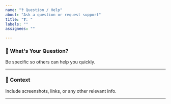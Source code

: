 ```yaml
---
name: "❓ Question / Help"
about: "Ask a question or request support"
title: "❓: "
labels: ""
assignees: ""

---
```


### 🧠 What's Your Question?  
Be specific so others can help you quickly.

---

### 📘 Context  
Include screenshots, links, or any other relevant info.

---
